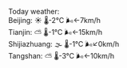 Today weather:  
Beijing: ☀️ 🌡️-2°C 🌬️←7km/h  
Tianjin: ⛅️  🌡️-1°C 🌬️←15km/h  
Shijiazhuang: 🌫  🌡️-1°C 🌬️↙0km/h  
Tangshan: ⛅️  🌡️-3°C 🌬️←10km/h  
